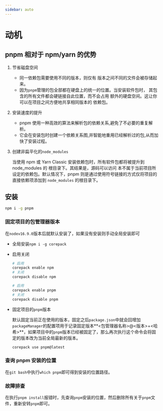 ```yaml
---
sidebar: auto
---
```


# 动机

## pnpm 相对于 npm/yarn 的优势

1. 节省磁盘空间

   - 同一依赖包需要使用不同的版本，则仅有 版本之间不同的文件会被存储起来。
   - 因为`pnpm`管理的包全部都在硬盘上的统一的位置。当安装软件包时， 其包含的所有文件都会硬链接自此位置，而不会占用 额外的硬盘空间。这让你可以在项目之间方便地共享相同版本的 依赖包。

2. 安装速度的提升

   - pnpm 使用一种高效的算法来解析包的依赖关系,避免了不必要的重复解析。
   - 它会在安装包时创建一个依赖关系图,并智能地重用已经解析过的包,从而加快了安装过程。

3. 创建非扁平化的`node_modules`

   当使用 npm 或 Yarn Classic 安装依赖包时，所有软件包都将被提升到 node_modules 的 根目录下。其结果是，源码可以访问 本不属于当前项目所设定的依赖包。默认情况下，pnpm 则是通过使用符号链接的方式仅将项目的直接依赖项添加到 `node_modules` 的根目录下。

## 安装

```bash
npm i -g pnpm
```

### 固定项目的包管理器版本

在`nodev16.9.0`版本后就默认安装了，如果没有安装则手动全局安装即可

- 全局安装`npm i -g corepack`

- 启用关闭

  ```bash
  # 启用
  corepack enable npm
  # 关闭
  corepack disable npm

  # 启用
  corepack enable pnpm
  # 关闭
  corepack disable pnpm
  ```

- 固定项目的`pnpm`版本

  默认固定当前正在使用的版本，固定之后`package.json`中就会回增加`packageManager`的配置项用于记录固定版本**<包管理器名称>@<版本>+<哈希>**，如果项目中的`pnpm`版本已经被固定了，那么再次执行这个命令会将固定的版本改为当前全局最新的版本。

  ```bash
  corepack use pnpm@latest
  ```

### 查询 pnpm 安装的位置

在`git bash`中执行`which pnpm`即可得到安装的位置路径。

### 故障排查

在执行`pnpm install`报错时，先查询`pnpm`安装的位置，然后删除所有关于`pnpm`文件，重新安转`pnpm`即可。
